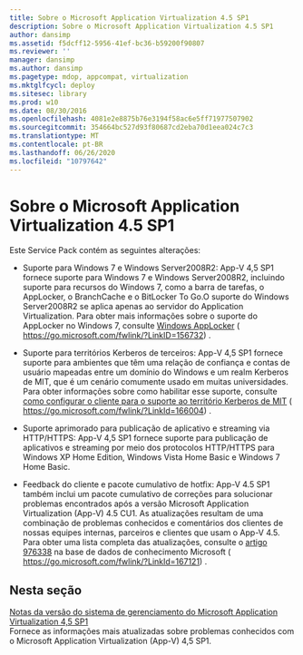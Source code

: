 ```yaml
---
title: Sobre o Microsoft Application Virtualization 4.5 SP1
description: Sobre o Microsoft Application Virtualization 4.5 SP1
author: dansimp
ms.assetid: f5dcff12-5956-41ef-bc36-b59200f90807
ms.reviewer: ''
manager: dansimp
ms.author: dansimp
ms.pagetype: mdop, appcompat, virtualization
ms.mktglfcycl: deploy
ms.sitesec: library
ms.prod: w10
ms.date: 08/30/2016
ms.openlocfilehash: 4081e2e8875b76e3194f58ac6e5ff71977507902
ms.sourcegitcommit: 354664bc527d93f80687cd2eba70d1eea024c7c3
ms.translationtype: MT
ms.contentlocale: pt-BR
ms.lasthandoff: 06/26/2020
ms.locfileid: "10797642"
---
```

# Sobre o Microsoft Application Virtualization 4.5 SP1


Este Service Pack contém as seguintes alterações:

-   Suporte para Windows 7 e Windows Server2008R2: App-V 4,5 SP1 fornece suporte para Windows 7 e Windows Server2008R2, incluindo suporte para recursos do Windows 7, como a barra de tarefas, o AppLocker, o BranchCache e o BitLocker To Go.O suporte do Windows Server2008R2 se aplica apenas ao servidor do Application Virtualization. Para obter mais informações sobre o suporte do AppLocker no Windows 7, consulte [Windows AppLocker](https://go.microsoft.com/fwlink/?LinkID=156732) ( https://go.microsoft.com/fwlink/?LinkID=156732) .

-   Suporte para territórios Kerberos de terceiros: App-V 4,5 SP1 fornece suporte para ambientes que têm uma relação de confiança e contas de usuário mapeadas entre um domínio do Windows e um realm Kerberos de MIT, que é um cenário comumente usado em muitas universidades. Para obter informações sobre como habilitar esse suporte, consulte [como configurar o cliente para o suporte ao território Kerberos de MIT](https://go.microsoft.com/fwlink/?LinkId=166004) ( https://go.microsoft.com/fwlink/?LinkId=166004) .

-   Suporte aprimorado para publicação de aplicativo e streaming via HTTP/HTTPS: App-V 4,5 SP1 fornece suporte para publicação de aplicativos e streaming por meio dos protocolos HTTP/HTTPS para Windows XP Home Edition, Windows Vista Home Basic e Windows 7 Home Basic.

-   Feedback do cliente e pacote cumulativo de hotfix: App-V 4.5 SP1 também inclui um pacote cumulativo de correções para solucionar problemas encontrados após a versão Microsoft Application Virtualization (App-V) 4.5 CU1. As atualizações resultam de uma combinação de problemas conhecidos e comentários dos clientes de nossas equipes internas, parceiros e clientes que usam o App-V 4.5. Para obter uma lista completa das atualizações, consulte o [artigo 976338](https://go.microsoft.com/fwlink/?LinkId=167121) na base de dados de conhecimento Microsoft ( https://go.microsoft.com/fwlink/?LinkId=167121) .

## Nesta seção


<a href="" id="microsoft-application-virtualization-management-system-release-notes-4-5-sp1"></a>[Notas da versão do sistema de gerenciamento do Microsoft Application Virtualization 4,5 SP1](microsoft-application-virtualization-management-system-release-notes-45-sp1.md)  
Fornece as informações mais atualizadas sobre problemas conhecidos com o Microsoft Application Virtualization (App-V) 4,5 SP1.

 

 





